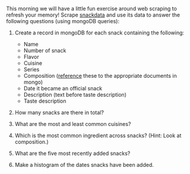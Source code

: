 This morning we will have a little fun exercise around web scraping to refresh your memory! Scrape [snackdata](http://www.snackdata.com) and use its data to answer the following questions (using mongoDB queries):

1. Create a record in mongoDB for each snack containing the following:
    * Name
    * Number of snack
    * Flavor
    * Cuisine
    * Series
    * Composition ([reference](http://docs.mongodb.org/manual/tutorial/model-referenced-one-to-many-relationships-between-documents/) these to the appropriate documents in mongo)
    * Date it became an official snack
    * Description (text before taste description)
    * Taste description

2. How many snacks are there in total?
 
3. What are the most and least common cuisines?

4. Which is the most common ingredient across snacks? (Hint: Look at composition.)

5. What are the five most recently added snacks?

6. Make a histogram of the dates snacks have been added.
